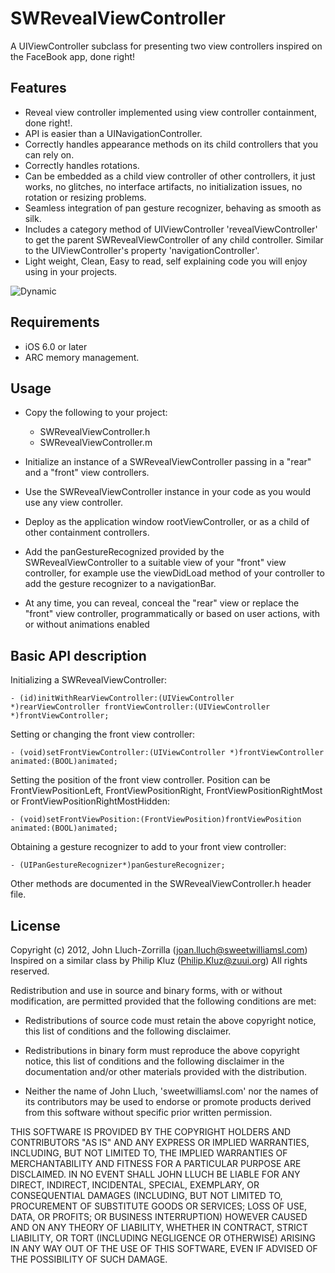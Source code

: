 # SWRevealViewController

A UIViewController subclass for presenting two view controllers inspired on the FaceBook app, done right!

## Features

* Reveal view controller implemented using view controller containment, done right!.
* API is easier than a UINavigationController.
* Correctly handles appearance methods on its child controllers that you can rely on.
* Correctly handles rotations.
* Can be embedded as a child view controller of other controllers, it just works, no glitches, no interface artifacts, no initialization issues, no rotation or resizing problems.
* Seamless integration of pan gesture recognizer, behaving as smooth as silk.
* Includes a category method of UIViewController 'revealViewController' to get the parent SWRevealViewController of any child controller. Similar to the UIViewController's property 'navigationController'.
* Light weight, Clean, Easy to read, self explaining code you will enjoy using in your projects.


![Dynamic](https://raw.github.com/Joan-Lluch/SWRevealViewController/master/SWRevealViewController3.png)


## Requirements

* iOS 6.0 or later
* ARC memory management.

## Usage

* Copy the following to your project:
   * SWRevealViewController.h
   * SWRevealViewController.m


* Initialize an instance of a SWRevealViewController passing in a "rear" and a "front" view controllers.
* Use the SWRevealViewController instance in your code as you would use any view controller.
* Deploy as the application window rootViewController, or as a child of other containment controllers.
* Add the panGestureRecognized provided by the SWRevealViewController to a suitable view of your "front" view controller, for example use the viewDidLoad method of your controller to add the gesture recognizer to a navigationBar.
* At any time, you can reveal, conceal the "rear" view or replace the "front" view controller, programmatically or based on user actions, with or without animations enabled

## Basic API description

Initializing a SWRevealViewController:

    - (id)initWithRearViewController:(UIViewController *)rearViewController frontViewController:(UIViewController *)frontViewController;
	
Setting or changing the front view controller:

    - (void)setFrontViewController:(UIViewController *)frontViewController animated:(BOOL)animated;

Setting the position of the front view controller. Position can be FrontViewPositionLeft, FrontViewPositionRight, FrontViewPositionRightMost or FrontViewPositionRightMostHidden:

	- (void)setFrontViewPosition:(FrontViewPosition)frontViewPosition animated:(BOOL)animated;
	
Obtaining a gesture recognizer to add to your front view controller:

	- (UIPanGestureRecognizer*)panGestureRecognizer;
	
Other methods are documented in the SWRevealViewController.h header file. 
	
## License

Copyright (c) 2012, John Lluch-Zorrilla (joan.lluch@sweetwilliamsl.com)
Inspired on a similar class by Philip Kluz (Philip.Kluz@zuui.org)
All rights reserved.

Redistribution and use in source and binary forms, with or without
modification, are permitted provided that the following conditions are met:

* Redistributions of source code must retain the above copyright
notice, this list of conditions and the following disclaimer.

* Redistributions in binary form must reproduce the above copyright
notice, this list of conditions and the following disclaimer in the
documentation and/or other materials provided with the distribution.

* Neither the name of John Lluch, 'sweetwilliamsl.com' nor the names of its contributors may 
be used to endorse or promote products derived from this software 
without specific prior written permission.

THIS SOFTWARE IS PROVIDED BY THE COPYRIGHT HOLDERS AND CONTRIBUTORS "AS IS" AND
ANY EXPRESS OR IMPLIED WARRANTIES, INCLUDING, BUT NOT LIMITED TO, THE IMPLIED
WARRANTIES OF MERCHANTABILITY AND FITNESS FOR A PARTICULAR PURPOSE ARE
DISCLAIMED. IN NO EVENT SHALL JOHN LLUCH BE LIABLE FOR ANY DIRECT, 
INDIRECT, INCIDENTAL, SPECIAL, EXEMPLARY, OR CONSEQUENTIAL DAMAGES
(INCLUDING, BUT NOT LIMITED TO, PROCUREMENT OF SUBSTITUTE GOODS OR SERVICES;
LOSS OF USE, DATA, OR PROFITS; OR BUSINESS INTERRUPTION) HOWEVER CAUSED AND
ON ANY THEORY OF LIABILITY, WHETHER IN CONTRACT, STRICT LIABILITY, OR TORT
(INCLUDING NEGLIGENCE OR OTHERWISE) ARISING IN ANY WAY OUT OF THE USE OF THIS
SOFTWARE, EVEN IF ADVISED OF THE POSSIBILITY OF SUCH DAMAGE.
